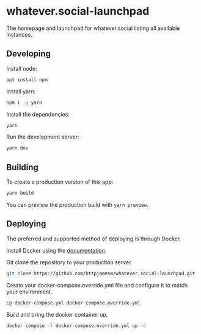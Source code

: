# whatever.social-launchpad

The homepage and launchpad for whatever.social listing all available instances.

## Developing

Install node:

```bash
apt install npm
```

Install yarn:

```bash
npm i -g yarn
```

Install the dependencies:

```bash
yarn
```

Run the development server:

```bash
yarn dev
```

## Building

To create a production version of this app:

```bash
yarn build
```

You can preview the production build with `yarn preview`.

## Deploying

The preferred and supported method of deploying is through Docker.

Install Docker using the [documentation](https://docs.docker.com/get-docker/).

Git clone the repository to your production server.

```bash
git clone https://github.com/httpjamesm/whatever.social-launchpad.git
```

Create your docker-compose.override.yml file and configure it to match your environment.

```bash
cp docker-compose.yml docker-compose.override.yml
```

Build and bring the docker container up.

```bash
docker compose -f docker-compose.override.yml up -d
```